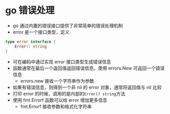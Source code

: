 # go 错误处理

- go 通过内置的错误接口提供了非常简单的错误处理机制
- error 是一个接口类型，定义

```go
type error interface {
    Error() string
}
```

- 可在编码中通过实现 error 接口类型生成错误信息
- 函数通常在最后一个返回值返回错误信息，使用 errors.New 可返回一个错误信息
  - errors.new 接收一个字符串作为参数
- 如果有错误信息，则得到一个非 nil 的 error 对象，通常将返回值与 nil 比较
- 打印 error 的时候，调用的是内部的`Error() string`方法
- 使用 fmt.Errorf 函数可以给 error 增加更多信息
  - fmt.Errorf 接收参数和格式化字符串
